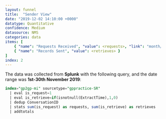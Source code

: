 ```yaml
---
layout: funnel
title:  "Sender View"
date: "2019-12-02 14:10:00 +0000"
datatype: Quantitative
confidence: Medium
datasource: NMS
categories: data
items: [
    { "name": "Requests Received", "value": <requests>, "link": "month/2019-11/sr-funnel/success-vs-failure/success-vs-failure"},
    { "name": "Records Sent", "value": <retrieves> }
]
index: 2
---
```


The data was collected from **Splunk** with the following query, and the date range was **1st-30th November 2019**:

```sql
index="gp2gp-mi" sourcetype="gppractice-SR"
  | eval is_request=1
  | eval is_retrieve=if(isnotnull(ExtractTime),1,0)
  | dedup ConversationID
  | stats sum(is_request) as requests, sum(is_retrieve) as retrieves
  | addtotals
```
